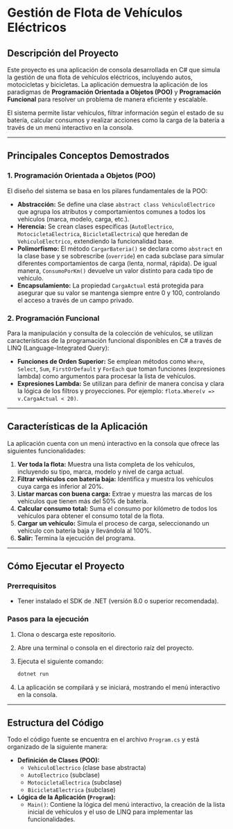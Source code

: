 # Gestión de Flota de Vehículos Eléctricos

## Descripción del Proyecto

Este proyecto es una aplicación de consola desarrollada en C# que simula la gestión de una flota de vehículos eléctricos, incluyendo autos, motocicletas y bicicletas. La aplicación demuestra la aplicación de los paradigmas de **Programación Orientada a Objetos (POO)** y **Programación Funcional** para resolver un problema de manera eficiente y escalable.

El sistema permite listar vehículos, filtrar información según el estado de su batería, calcular consumos y realizar acciones como la carga de la batería a través de un menú interactivo en la consola.

---

## Principales Conceptos Demostrados

### 1. Programación Orientada a Objetos (POO)

El diseño del sistema se basa en los pilares fundamentales de la POO:

-   **Abstracción:** Se define una clase `abstract class VehiculoElectrico` que agrupa los atributos y comportamientos comunes a todos los vehículos (marca, modelo, carga, etc.).
-   **Herencia:** Se crean clases específicas (`AutoElectrico`, `MotocicletaElectrica`, `BicicletaElectrica`) que heredan de `VehiculoElectrico`, extendiendo la funcionalidad base.
-   **Polimorfismo:** El método `CargarBateria()` se declara como `abstract` en la clase base y se sobrescribe (`override`) en cada subclase para simular diferentes comportamientos de carga (lenta, normal, rápida). De igual manera, `ConsumoPorKm()` devuelve un valor distinto para cada tipo de vehículo.
-   **Encapsulamiento:** La propiedad `CargaActual` está protegida para asegurar que su valor se mantenga siempre entre 0 y 100, controlando el acceso a través de un campo privado.

### 2. Programación Funcional

Para la manipulación y consulta de la colección de vehículos, se utilizan características de la programación funcional disponibles en C# a través de LINQ (Language-Integrated Query):

-   **Funciones de Orden Superior:** Se emplean métodos como `Where`, `Select`, `Sum`, `FirstOrDefault` y `ForEach` que toman funciones (expresiones lambda) como argumentos para procesar la lista de vehículos.
-   **Expresiones Lambda:** Se utilizan para definir de manera concisa y clara la lógica de los filtros y proyecciones. Por ejemplo: `flota.Where(v => v.CargaActual < 20)`.

---

## Características de la Aplicación

La aplicación cuenta con un menú interactivo en la consola que ofrece las siguientes funcionalidades:

1.  **Ver toda la flota:** Muestra una lista completa de los vehículos, incluyendo su tipo, marca, modelo y nivel de carga actual.
2.  **Filtrar vehículos con batería baja:** Identifica y muestra los vehículos cuya carga es inferior al 20%.
3.  **Listar marcas con buena carga:** Extrae y muestra las marcas de los vehículos que tienen más del 50% de batería.
4.  **Calcular consumo total:** Suma el consumo por kilómetro de todos los vehículos para obtener el consumo total de la flota.
5.  **Cargar un vehículo:** Simula el proceso de carga, seleccionando un vehículo con batería baja y llevándola al 100%.
6.  **Salir:** Termina la ejecución del programa.

---

## Cómo Ejecutar el Proyecto

### Prerrequisitos

-   Tener instalado el SDK de .NET (versión 8.0 o superior recomendada).

### Pasos para la ejecución

1.  Clona o descarga este repositorio.
2.  Abre una terminal o consola en el directorio raíz del proyecto.
3.  Ejecuta el siguiente comando:

    ```bash
    dotnet run
    ```

4.  La aplicación se compilará y se iniciará, mostrando el menú interactivo en la consola.

---

## Estructura del Código

Todo el código fuente se encuentra en el archivo `Program.cs` y está organizado de la siguiente manera:

-   **Definición de Clases (POO):**
    -   `VehiculoElectrico` (clase base abstracta)
    -   `AutoElectrico` (subclase)
    -   `MotocicletaElectrica` (subclase)
    -   `BicicletaElectrica` (subclase)
-   **Lógica de la Aplicación (`Program`):**
    -   `Main()`: Contiene la lógica del menú interactivo, la creación de la lista inicial de vehículos y el uso de LINQ para implementar las funcionalidades.
